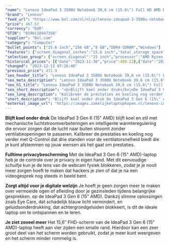 ```yaml
---
"name": "Lenovo IdeaPad 3 3500U Notebook 39,6 cm (15.6\") Full HD AMD Ryzen™ 5 8 GB DDR4-SDRAM 256 GB SSD Wi-Fi 5 (802.11ac) Windows 11 Home Grijs"
"brand": "Lenovo"
"feed_url": "https://www.bol.com/nl/nl/p/lenovo-ideapad-3-3500u-notebook-39-6-cm-full-hd-amd-ryzen-5-8-gb-ddr4-sdram-256-gb-ssd-wi-fi-5-windows-11-home-grijs/9300000113219779"
"price": 467.57
"currency": "EUR"
"GTIN": "0196118947358"
"supplier": "Bol.com"
"category": "Computer"
"bullet_points": ["15.6 inch","256 GB","8 GB","DDR4-SDRAM","Windows"]
"features": {"screen_diagonal_inches":"15.6 inch","total_storage_space":"256 GB","memory_size":"8 GB","memory_type":"DDR4-SDRAM","operating_system":"Windows"}
"selection_group": {"screen_diagonal":"15 inch","processor":"AMD Ryzen 5","changed_price_past_3_days":true,"product_family":"Ideapad"}
"historical_prices": [{"date":"2023-11-30","price":489.22},{"date":"2023-12-09","price":484.89},{"date":"2023-12-10","price":480.56},{"date":"2023-12-11","price":476.23},{"date":"2023-12-12","price":471.9},{"date":"2023-12-13","price":467.57}]
"changed": "2023-12-13 07:26:48"
"previous_price": 471.9
"seo_header_title": "Lenovo IdeaPad 3 3500U Notebook 39,6 cm (15.6\") Full HD AMD Ryzen™ 5 8 GB DDR4-SDRAM 256 GB SSD Wi-Fi 5 (802.11ac) Windows 11 Home Grijs"
"seo_meta_description": "Lenovo IdeaPad 3 3500U Notebook 39,6 cm (15.6\") Full HD AMD Ryzen™ 5 8 GB DDR4-SDRAM 256 GB SSD Wi-Fi 5 (802.11ac) Windows 11 Home Grijs"
"seo_h1_title": "Lenovo IdeaPad 3 3500U Notebook 39,6 cm (15.6\") Full HD AMD Ryzen™ 5 8 GB DDR4-SDRAM 256 GB SSD Wi-Fi 5 (802.11ac) Windows 11 Home Grijs"
"seo_short_description": "<b>Blijft koel onder druk</b>\nDe IdeaPad 3 Gen 6 (15\" AMD) blijft koel en stil met mechanische luchtstroomverbeteringen en intelligente warmteregulering die ervoor zorgen dat de lucht naar buiten stroomt zonder ventilatieopeningen te passeren."
"seo_long_description": "Kalibreer de prestaties en koeling nog verder met Q-Control dat drie standen voor de ventilatorsnelheid biedt die je kunt afstemmen op jouw wensen als het gaat om prestaties. \n\n<b>Fulltime privacybescherming</b>\nMet de IdeaPad 3 Gen 6 (15\" AMD)-laptop heb je de controle over je privacy in eigen hand. Met dit eenvoudige schuifje kun je de lens van de webcam fysiek blokkeren, zodat je je nooit meer zorgen hoeft te maken dat hackers je zien of dat je na een videogesprek nog steeds in beeld bent. \n\n<b>Zorgt altijd voor je digitale welzijn</b>\nJe hoeft je geen zorgen meer te maken over vermoeide ogen of afleiding door je gezinsleden tijdens belangrijke gesprekken. op de IdeaPad 3 Gen 6 (15\" AMD). Dankzij slimme oplossingen zoals Eye Care, dat schadelijk blauw licht vermindert, en geluidsonderdrukking, dat achtergrondgeluiden blokkeert, is dit de ideale laptop om te ontspannen en te leren. \n\n<b>Je ziet zoveel meer</b>\nHet 15,6″ FHD-scherm van de IdeaPad 3 Gen 6 (15\" AMD)-laptop heeft aan vier zijden een smalle rand. Hierdoor kan een zeer groot deel van het scherm worden gebruikt, zodat je meer kunt weergeven en het scherm minder rommelig is."
"short_description": "Blijft koel onder druk De IdeaPad 3 Gen 6 (15\" AMD) blijft koel en stil met mechanische luchtstroomverbeteringen en intelligente warmteregulering die ervoor zorgen dat de lucht naar buiten stroomt zonder ventilatieopeningen te passeren. Kalibreer de prestaties en koeling nog verder met Q-Control dat drie standen voor de ventilatorsnelheid biedt die je kunt afstemmen op jouw wensen als het gaat om prestaties. Fulltime privacybescherming Met de IdeaPad 3 Gen 6 (15\" AMD)-laptop heb je de controle over je privacy in eigen hand. Met dit eenvoudige schuifje kun je de lens van de webcam fysiek blokkeren, zodat je je nooit meer zorgen hoeft te maken dat hackers je zien of dat je na een videogesprek nog steeds in beeld bent. Zorgt altijd voor je digitale welzijn Je hoeft je geen zorgen meer te maken over vermoeide ogen of afleiding door je gezinsleden tijdens belangrijke gesprekken. op de IdeaPad 3 Gen 6 (15\" AMD). Dankzij slimme oplossingen zoals Eye Care, dat schadelijk blauw licht vermindert, en geluidsonderdrukking, dat achtergrondgeluiden blokkeert, is dit de ideale laptop om te ontspannen en te leren. Je ziet zoveel meer Het 15,6″ FHD-scherm van de IdeaPad 3 Gen 6 (15\" AMD)-laptop heeft aan vier zijden een smalle rand. Hierdoor kan een zeer groot deel van het scherm worden gebruikt, zodat je meer kunt weergeven en het scherm minder rommelig is."
"external_image_url": "https://images.zakelijkelaptopkopen.nl/lenovo-ideapad-3-3500u-notebook-39-6-cm-full-hd-amd-ryzen-5-8-gb-ddr4-sdram-256-gb-ssd-wi-fi-5-windows-11-home-grijs.webp"
---
```


<b>Blijft koel onder druk</b>
De IdeaPad 3 Gen 6 (15" AMD) blijft koel en stil met mechanische luchtstroomverbeteringen en intelligente warmteregulering die ervoor zorgen dat de lucht naar buiten stroomt zonder ventilatieopeningen te passeren. Kalibreer de prestaties en koeling nog verder met Q-Control dat drie standen voor de ventilatorsnelheid biedt die je kunt afstemmen op jouw wensen als het gaat om prestaties.

<b>Fulltime privacybescherming</b>
Met de IdeaPad 3 Gen 6 (15" AMD)-laptop heb je de controle over je privacy in eigen hand. Met dit eenvoudige schuifje kun je de lens van de webcam fysiek blokkeren, zodat je je nooit meer zorgen hoeft te maken dat hackers je zien of dat je na een videogesprek nog steeds in beeld bent. 

<b>Zorgt altijd voor je digitale welzijn</b>
Je hoeft je geen zorgen meer te maken over vermoeide ogen of afleiding door je gezinsleden tijdens belangrijke gesprekken. op de IdeaPad 3 Gen 6 (15" AMD). Dankzij slimme oplossingen zoals Eye Care, dat schadelijk blauw licht vermindert, en geluidsonderdrukking, dat achtergrondgeluiden blokkeert, is dit de ideale laptop om te ontspannen en te leren.

<b>Je ziet zoveel meer</b>
Het 15,6″ FHD-scherm van de IdeaPad 3 Gen 6 (15" AMD)-laptop heeft aan vier zijden een smalle rand. Hierdoor kan een zeer groot deel van het scherm worden gebruikt, zodat je meer kunt weergeven en het scherm minder rommelig is.